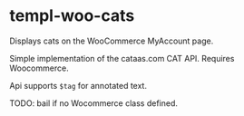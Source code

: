 # templ-woo-cats
Displays cats on the WooCommerce MyAccount page.

Simple implementation of the cataas.com CAT API.
Requires Woocommerce.<br/>

Api supports `$tag` for annotated text.

TODO: bail if no Wocommerce class defined.
